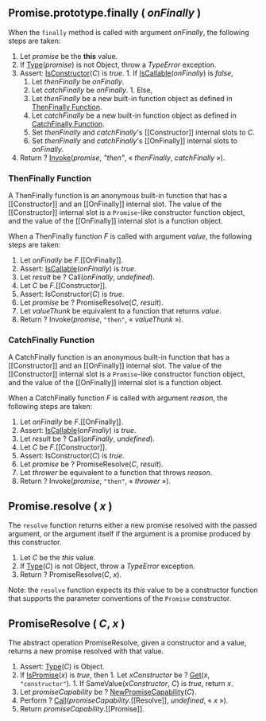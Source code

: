 ## Promise.prototype.finally ( _onFinally_ )

When the `finally` method is called with argument _onFinally_, the following steps are taken:
  1. Let _promise_ be the **this** value.
  1. If <a href="https://tc39.github.io/ecma262/#sec-ecmascript-data-types-and-values">Type</a>(_promise_) is not Object, throw a *TypeError* exception.
  1. Assert: <a href="https://tc39.github.io/ecma262/#sec-isconstructor">IsConstructor</a>(_C_) is *true*.
    1. If <a href="https://tc39.github.io/ecma262/#sec-iscallable">IsCallable</a>(_onFinally_) is *false*,
      1. Let _thenFinally_ be _onFinally_.
      1. Let _catchFinally_ be _onFinally_.
    1. Else,
      1. Let _thenFinally_ be a new built-in function object as defined in <a href="#sec-thenfinallyfunction">ThenFinally Function</a>.
      1. Let _catchFinally_ be a new built-in function object as defined in <a href="#sec-catchfinallyfunction">CatchFinally Function</a>.
      1. Set _thenFinally_ and _catchFinally_'s [[Constructor]] internal slots to _C_.
      1. Set _thenFinally_ and _catchFinally_'s [[OnFinally]] internal slots to _onFinally_.
  1. Return ? <a href="https://tc39.github.io/ecma262/#sec-invoke">Invoke</a>(_promise_, *"then"*, &laquo; _thenFinally_, _catchFinally_ &raquo;).

### ThenFinally Function

A ThenFinally function is an anonymous built-in function that has a [[Constructor]] and an [[OnFinally]] internal slot. The value of the [[Constructor]] internal slot is a `Promise`-like constructor function object, and the value of the [[OnFinally]] internal slot is a function object.

When a ThenFinally function _F_ is called with argument _value_, the following steps are taken:
  1. Let _onFinally_ be _F_.[[OnFinally]].
  1. Assert: <a href="https://tc39.github.io/ecma262/#sec-iscallable">IsCallable</a>(_onFinally_) is *true*.
  1. Let _result_ be ? Call(_onFinally_, *undefined*).
  1. Let _C_ be _F_.[[Constructor]].
  1. Assert: IsConstructor(_C_) is *true*.
  1. Let _promise_ be ? PromiseResolve(_C_, _result_).
  1. Let _valueThunk_ be equivalent to a function that returns _value_.
  1. Return ? Invoke(_promise_, `"then"`, &laquo; _valueThunk_ &raquo;).

### CatchFinally Function

A CatchFinally function is an anonymous built-in function that has a [[Constructor]] and an [[OnFinally]] internal slot. The value of the [[Constructor]] internal slot is a `Promise`-like constructor function object, and the value of the [[OnFinally]] internal slot is a function object.

When a CatchFinally function _F_ is called with argument _reason_, the following steps are taken:
  1. Let _onFinally_ be _F_.[[OnFinally]].
  1. Assert: <a href="https://tc39.github.io/ecma262/#sec-iscallable">IsCallable</a>(_onFinally_) is *true*.
  1. Let _result_ be ? Call(_onFinally_, *undefined*).
  1. Let _C_ be _F_.[[Constructor]].
  1. Assert: IsConstructor(_C_) is *true*.
  1. Let _promise_ be ? PromiseResolve(_C_, _result_).
  1. Let _thrower_ be equivalent to a function that throws _reason_.
  1. Return ? Invoke(_promise_, `"then"`, &laquo; _thrower_ &raquo;).

## Promise.resolve ( _x_ )

The `resolve` function returns either a new promise resolved with the passed argument, or the argument itself if the argument is a promise produced by this constructor.
  1. Let _C_ be the *this* value.
  1. If <a href="https://tc39.github.io/ecma262/#sec-ecmascript-data-types-and-values">Type</a>(_C_) is not Object, throw a *TypeError* exception.
  1. Return ? PromiseResolve(_C_, _x_).

Note: the `resolve` function expects its *this* value to be a constructor function that supports the parameter conventions of the `Promise` constructor.

## PromiseResolve ( _C_, _x_ )
The abstract operation PromiseResolve, given a constructor and a value, returns a new promise resolved with that value.
  1. Assert: <a href="https://tc39.github.io/ecma262/#sec-ecmascript-data-types-and-values">Type</a>(_C_) is Object.
  1. If <a href="http://www.ecma-international.org/ecma-262/6.0/#sec-ispromise">IsPromise</a>(_x_) is *true*, then
    1. Let _xConstructor_ be ? <a href="http://www.ecma-international.org/ecma-262/6.0/#sec-get-o-p">Get</a>(_x_, `"constructor"`).
    1. If SameValue(_xConstructor_, _C_) is *true*, return _x_.
  1. Let _promiseCapability_ be ? <a href="http://www.ecma-international.org/ecma-262/6.0/index.html#sec-newpromisecapability">NewPromiseCapability</a>(_C_).
  1. Perform ? <a href="http://www.ecma-international.org/ecma-262/6.0/index.html#sec-call">Call</a>(_promiseCapability_.[[Resolve]], *undefined*, &laquo; _x_ &raquo;).
  1. Return _promiseCapability_.[[Promise]].
